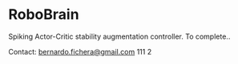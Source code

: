 # RoboBrain
Spiking Actor-Critic stability augmentation controller. To complete..

Contact: <bernardo.fichera@gmail.com> 
111
2